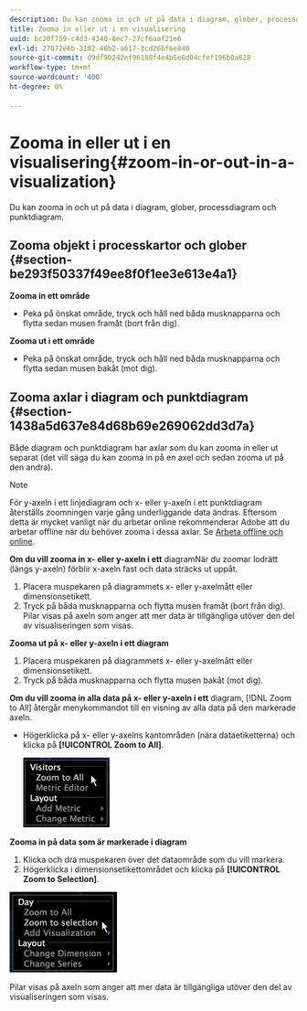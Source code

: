 ```yaml
---
description: Du kan zooma in och ut på data i diagram, glober, processdiagram och punktdiagram.
title: Zooma in eller ut i en visualisering
uuid: bc28f759-c4d3-4340-8ec7-27cf6aaf21e6
exl-id: 27072e6b-3102-40b2-a617-3cd26bf6e840
source-git-commit: d9df90242ef96188f4e4b5e6d04cfef196b0a628
workflow-type: tm+mt
source-wordcount: '400'
ht-degree: 0%

---
```


# Zooma in eller ut i en visualisering{#zoom-in-or-out-in-a-visualization}

Du kan zooma in och ut på data i diagram, glober, processdiagram och punktdiagram.

## Zooma objekt i processkartor och glober {#section-be293f50337f49ee8f0f1ee3e613e4a1}

**Zooma in ett område**

* Peka på önskat område, tryck och håll ned båda musknapparna och flytta sedan musen framåt (bort från dig).

**Zooma ut i ett område**

* Peka på önskat område, tryck och håll ned båda musknapparna och flytta sedan musen bakåt (mot dig).

## Zooma axlar i diagram och punktdiagram {#section-1438a5d637e84d68b69e269062dd3d7a}

Både diagram och punktdiagram har axlar som du kan zooma in eller ut separat (det vill säga du kan zooma in på en axel och sedan zooma ut på den andra).

>[!NOTE]
>
>För y-axeln i ett linjediagram och x- eller y-axeln i ett punktdiagram återställs zoomningen varje gång underliggande data ändras. Eftersom detta är mycket vanligt när du arbetar online rekommenderar Adobe att du arbetar offline när du behöver zooma i dessa axlar. Se [Arbeta offline och online](../../../home/c-get-started/c-off-on.md#concept-cef8758ede044b18b3558376c5eb9f54).

**Om du vill zooma in x- eller y-axeln i ett** diagramNär du zoomar lodrätt (längs y-axeln) förblir x-axeln fast och data sträcks ut uppåt.

1. Placera muspekaren på diagrammets x- eller y-axelmått eller dimensionsetikett.
1. Tryck på båda musknapparna och flytta musen framåt (bort från dig). Pilar visas på axeln som anger att mer data är tillgängliga utöver den del av visualiseringen som visas.

**Zooma ut på x- eller y-axeln i ett diagram**

1. Placera muspekaren på diagrammets x- eller y-axelmått eller dimensionsetikett.
1. Tryck på båda musknapparna och flytta musen bakåt (mot dig).

**Om du vill zooma in alla data på x- eller y-axeln i ett** diagram,  [!DNL Zoom to All] återgår menykommandot till en visning av alla data på den markerade axeln.

* Högerklicka på x- eller y-axelns kantområden (nära dataetiketterna) och klicka på **[!UICONTROL Zoom to All]**.

   ![](assets/vis_ZoomToAll.png)

**Zooma in på data som är markerade i diagram**

1. Klicka och dra muspekaren över det dataområde som du vill markera.
1. Högerklicka i dimensionsetikettområdet och klicka på **[!UICONTROL Zoom to Selection]**.

![](assets/vis_ZoomToSelection.png)

Pilar visas på axeln som anger att mer data är tillgängliga utöver den del av visualiseringen som visas.
